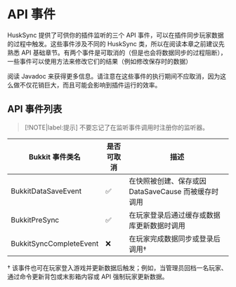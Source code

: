 # API 事件
HuskSync 提供了可供你的插件监听的三个 API 事件，可以在插件同步玩家数据的过程中触发。这些事件涉及不同的 HuskSync 类，所以在阅读本章之前建议先熟悉 API 基础章节。有两个事件是可取消的（但是也会将数据同步的过程阻断），一些事件可以使用方法来修改它们的结果（例如修改保存时的数据）

阅读 Javadoc 来获得更多信息。请注意在这些事件的执行期间不应取消，因为这么做不仅花销巨大，而且可能会影响到插件运行的效率。

## API 事件列表

> [!NOTE|label:提示]
> 不要忘记了在监听事件调用时注册你的监听器。

|Bukkit 事件类名|是否可取消|描述|
|---|---|---|
|BukkitDataSaveEvent|✅|在快照被创建、保存或因 DataSaveCause 而被缓存时调用|
|BukkitPreSync|✅|在玩家登录后通过缓存或数据库更新数据时调用|
|BukkitSyncCompleteEvent|❌|在玩家完成数据同步或登录后调用†|

† 该事件也可在玩家登入游戏并更新数据后触发；例如，当管理员回档一名玩家、通过命令更新背包或末影箱内容或 API 强制玩家更新数据。